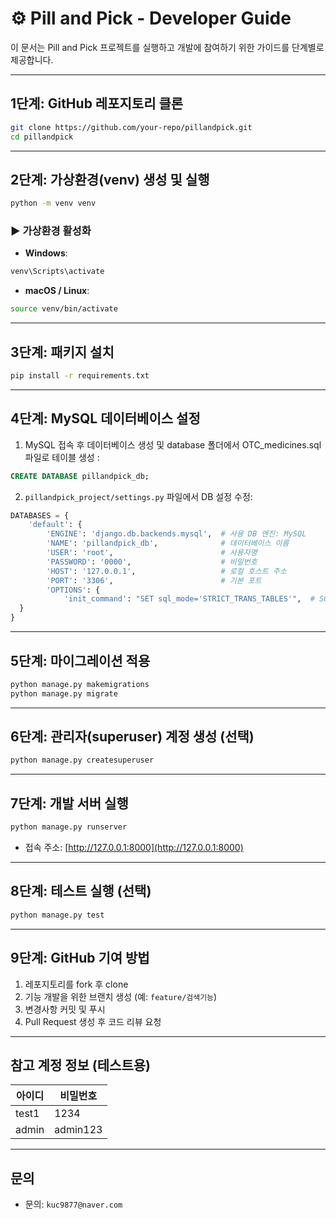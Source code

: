 # ⚙️ Pill and Pick - Developer Guide

이 문서는 Pill and Pick 프로젝트를 실행하고 개발에 참여하기 위한 가이드를 단계별로 제공합니다.

---

##  1단계: GitHub 레포지토리 클론

```bash
git clone https://github.com/your-repo/pillandpick.git
cd pillandpick
```

---

##  2단계: 가상환경(venv) 생성 및 실행

```bash
python -m venv venv
```

### ▶ 가상환경 활성화

* **Windows**:

```bash
venv\Scripts\activate
```

* **macOS / Linux**:

```bash
source venv/bin/activate
```

---

##  3단계: 패키지 설치

```bash
pip install -r requirements.txt
```

---

##  4단계: MySQL 데이터베이스 설정

1. MySQL 접속 후 데이터베이스 생성 및 database 폴더에서 OTC_medicines.sql파일로 테이블 생성 :

```sql
CREATE DATABASE pillandpick_db;
```

2. `pillandpick_project/settings.py` 파일에서 DB 설정 수정:

```python
DATABASES = {
    'default': {
        'ENGINE': 'django.db.backends.mysql',  # 사용 DB 엔진: MySQL
        'NAME': 'pillandpick_db',              # 데이터베이스 이름
        'USER': 'root',                        # 사용자명
        'PASSWORD': '0000',                    # 비밀번호
        'HOST': '127.0.0.1',                   # 로컬 호스트 주소
        'PORT': '3306',                        # 기본 포트
        'OPTIONS': {
            'init_command': "SET sql_mode='STRICT_TRANS_TABLES'",  # SQL 모드 설정 (정확한 데이터 입력 유도)
  }
}
```

---

##  5단계: 마이그레이션 적용

```bash
python manage.py makemigrations
python manage.py migrate
```

---

##  6단계: 관리자(superuser) 계정 생성 (선택)

```bash
python manage.py createsuperuser
```

---

##  7단계: 개발 서버 실행

```bash
python manage.py runserver
```

* 접속 주소: [http://127.0.0.1:8000](http://127.0.0.1:8000)

---

##  8단계: 테스트 실행 (선택)

```bash
python manage.py test
```

---

##  9단계: GitHub 기여 방법

1. 레포지토리를 fork 후 clone
2. 기능 개발을 위한 브랜치 생성 (예: `feature/검색기능`)
3. 변경사항 커밋 및 푸시
4. Pull Request 생성 후 코드 리뷰 요청

---

##  참고 계정 정보 (테스트용)

| 아이디   | 비밀번호     |
| ----- | -------- |
| test1 | 1234     |
| admin | admin123 |

---

##  문의 

* 문의: `kuc9877@naver.com`






